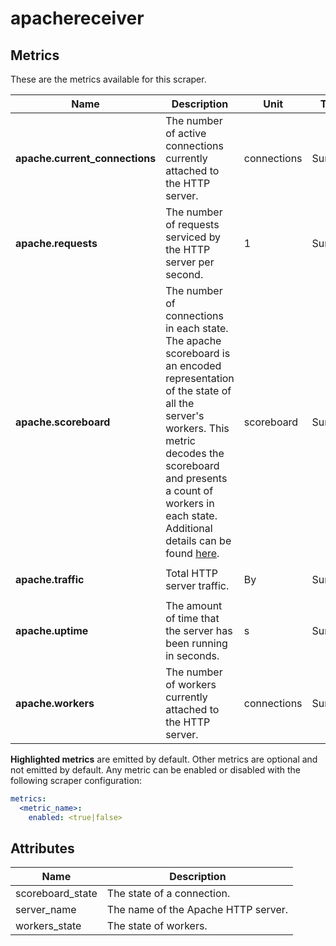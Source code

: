 [comment]: <> (Code generated by mdatagen. DO NOT EDIT.)

# apachereceiver

## Metrics

These are the metrics available for this scraper.

| Name | Description | Unit | Type | Attributes |
| ---- | ----------- | ---- | ---- | ---------- |
| **apache.current_connections** | The number of active connections currently attached to the HTTP server. | connections | Sum(Int) | <ul> <li>server_name</li> </ul> |
| **apache.requests** | The number of requests serviced by the HTTP server per second. | 1 | Sum(Int) | <ul> <li>server_name</li> </ul> |
| **apache.scoreboard** | The number of connections in each state. The apache scoreboard is an encoded representation of the state of all the server's workers. This metric decodes the scoreboard and presents a count of workers in each state. Additional details can be found [here](https://support.cpanel.net/hc/en-us/articles/360052040234-Understanding-the-Apache-scoreboard). | scoreboard | Sum(Int) | <ul> <li>server_name</li> <li>scoreboard_state</li> </ul> |
| **apache.traffic** | Total HTTP server traffic. | By | Sum(Int) | <ul> <li>server_name</li> </ul> |
| **apache.uptime** | The amount of time that the server has been running in seconds. | s | Sum(Int) | <ul> <li>server_name</li> </ul> |
| **apache.workers** | The number of workers currently attached to the HTTP server. | connections | Sum(Int) | <ul> <li>server_name</li> <li>workers_state</li> </ul> |

**Highlighted metrics** are emitted by default. Other metrics are optional and not emitted by default.
Any metric can be enabled or disabled with the following scraper configuration:

```yaml
metrics:
  <metric_name>:
    enabled: <true|false>
```

## Attributes

| Name | Description |
| ---- | ----------- |
| scoreboard_state | The state of a connection. |
| server_name | The name of the Apache HTTP server. |
| workers_state | The state of workers. |
